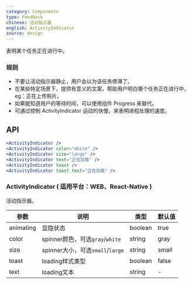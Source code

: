 ```yaml
---
category: Components
type: Feedback
chinese: 活动指示器
english: ActivityIndicator
source: design
---
```



表明某个任务正在进行中。

### 规则
- 不要让活动指示器静止，用户会以为该任务停滞了。
- 在某些特定场景下，提供有意义的文案，帮助用户明白哪个任务正在进行中，eg：正在上传照片。
- 如果能知道用户的等待时间，可以使用组件 Progress 来替代。
- 可通过控制 ActivityIndicator 运动的快慢，来表明进程处理的速度。


## API

```jsx
<ActivityIndicator />
<ActivityIndicator color="white" />
<ActivityIndicator size="large" />
<ActivityIndicator text="正在加载" />
<ActivityIndicator toast />
<ActivityIndicator toast text="正在加载" />
```

### ActivityIndicator ( 适用平台：WEB、React-Native )

活动指示器。

| 参数      | 说明                  | 类型      |默认值 |
|-----------|----------------------|----------|---------|
|  animating  | 显隐状态 | boolean  | true  |
|  color  | spinner颜色，可选`gray`/`white` | string  | gray  |
|  size  | spinner大小，可选`small`/`large` | string  | small  |
|  toast  | loading样式类型 | boolean  | false  |
|  text  | loading文本 | string |  -   |
